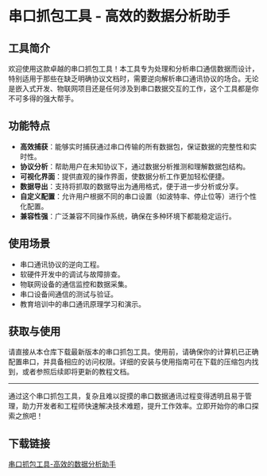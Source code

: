 # 串口抓包工具 - 高效的数据分析助手

## 工具简介

欢迎使用这款卓越的串口抓包工具！本工具专为处理和分析串口通信数据而设计，特别适用于那些在缺乏明确协议文档时，需要逆向解析串口通讯协议的场合。无论是嵌入式开发、物联网项目还是任何涉及到串口数据交互的工作，这个工具都是你不可多得的强大帮手。

## 功能特点

- **高效捕获**：能够实时捕获通过串口传输的所有数据包，保证数据的完整性和实时性。
- **协议分析**：帮助用户在未知协议下，通过数据分析推测和理解数据包结构。
- **可视化界面**：提供直观的操作界面，使数据分析工作更加轻松便捷。
- **数据导出**：支持将抓取的数据导出为通用格式，便于进一步分析或分享。
- **自定义配置**：允许用户根据不同的串口设置（如波特率、停止位等）进行个性化配置。
- **兼容性强**：广泛兼容不同操作系统，确保在多种环境下都能稳定运行。

## 使用场景

- 串口通讯协议的逆向工程。
- 软硬件开发中的调试与故障排查。
- 物联网设备的通信监控和数据采集。
- 串口设备间通信的测试与验证。
- 教育培训中的串口通讯原理学习和演示。

## 获取与使用

请直接从本仓库下载最新版本的串口抓包工具。使用前，请确保你的计算机已正确配置串口，并具备相应的访问权限。详细的安装与使用指南可在下载的压缩包内找到，或者参照后续即将更新的教程文档。

---

通过这个串口抓包工具，复杂且难以捉摸的串口数据通讯过程变得透明且易于管理，助力开发者和工程师快速解决技术难题，提升工作效率。立即开始你的串口探索之旅吧！

## 下载链接

[串口抓包工具-高效的数据分析助手](https://pan.quark.cn/s/081182ab8642)